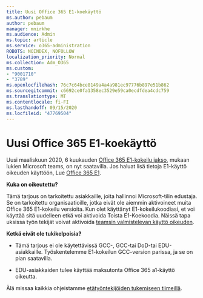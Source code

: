 ```yaml
---
title: Uusi Office 365 E1-koekäyttö
ms.author: pebaum
author: pebaum
manager: mnirkhe
ms.audience: Admin
ms.topic: article
ms.service: o365-administration
ROBOTS: NOINDEX, NOFOLLOW
localization_priority: Normal
ms.collection: Adm_O365
ms.custom:
- "9001710"
- "3789"
ms.openlocfilehash: 76c7c64bce8149a4a4a981ec97776b897e51b862
ms.sourcegitcommit: c6692ce0fa1358ec3529e59ca0ecdfdea4cdc759
ms.translationtype: MT
ms.contentlocale: fi-FI
ms.lasthandoff: 09/15/2020
ms.locfileid: "47769504"
---
```

# <a name="new-office-365-e1-trial"></a>Uusi Office 365 E1-koekäyttö

Uusi maaliskuun 2020, 6 kuukauden [Office 365 E1-kokeilu jakso](https://docs.microsoft.com/MicrosoftTeams/e1-trial-license), mukaan lukien Microsoft teams, on nyt saatavilla. Jos haluat lisä tietoja E1-käyttö oikeuden käyttöön, Lue [Office 365 E1](https://www.microsoft.com/microsoft-365/business/office-365-enterprise-e1-business-software).

**Kuka on oikeutettu?**

Tämä tarjous on tarkoitettu asiakkaille, joita hallinnoi Microsoft-tilin edustaja. Se on tarkoitettu organisaatioille, jotka eivät ole aiemmin aktivoineet muita Office 365 E1-kokeilu versioita. Kun olet käyttänyt E1-kokeilukoodiasi, et voi käyttää sitä uudelleen etkä voi aktivoida Toista E1-Koekoodia. Näissä tapa uksissa työn tekijät voivat aktivoida [teamsin valmistelevan käyttö oikeuden](https://docs.microsoft.com/MicrosoftTeams/teams-exploratory).

**Ketkä eivät ole tukikelpoisia?**

- Tämä tarjous ei ole käytettävissä GCC-, GCC-tai DoD-tai EDU-asiakkaille. Työskentelemme E1-kokeilun GCC-version parissa, ja se on pian saatavilla.

 - EDU-asiakkaiden tulee käyttää maksutonta Office 365 a1-käyttö oikeutta.

Älä missaa kaikkia ohjeistamme [etätyöntekijöiden tukemiseen tiimeillä](https://docs.microsoft.com/MicrosoftTeams/support-remote-work-with-teams).
